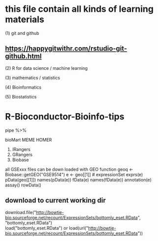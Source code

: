 # this file contain all kinds of learning materials 
(1) git and github
## https://happygitwithr.com/rstudio-git-github.html

(2) R for data science / machine learning 

(3) mathematics / statistics

(4) Bioinformatics

(5) Biostatistics

# R-Bioconductor-Bioinfo-tips

pipe %>%

bioMart
MEME 
HOMER
1) IRangers
2) GRangers
3) Biobase
  
  all GSExxx files can be down loaded with GEO function
  geoq <- Biobase::getGEO("GSE9514")
  e <- geo[[1]]  # expressionSet
  exprs(e)
  pData(geo[[1]]) 
  names(pData(e))
  fData(e)
  names(fData(e))
  annotation(e)
  assay()
  rowData()
  
## download to current working dir
download.file("http://bowtie-bio.sourceforge.net/recount/ExpressionSets/bottomly_eset.RData", "bottomly_eset.RData")  
load("bottomly_eset.RData")
or 
load(url("http://bowtie-bio.sourceforge.net/recount/ExpressionSets/bottomly_eset.RData"))
  
